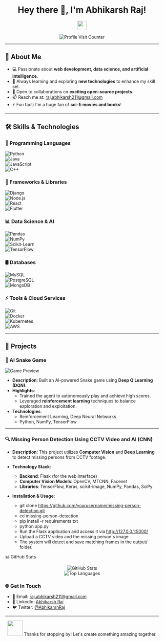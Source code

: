 <h1 align="center">Hey there 👋, I'm Abhikarsh Raj!</h1>

<p align="center">
  <img src="https://media.giphy.com/media/hvRJCLFzcasrR4ia7z/giphy.gif" width="30px">
</p>

<p align="center">
  <img src="https://komarev.com/ghpvc/?username=AbhikarshRaj&label=Profile%20Visits&color=0e75b6&style=flat" alt="Profile Visit Counter">
</p>

---

## 🌟 About Me  
- 💻 Passionate about **web development, data science, and artificial intelligence**.  
- 🌱 Always learning and exploring **new technologies** to enhance my skill set.  
- 👯 Open to collaborations on **exciting open-source projects**.  
- 📫 Reach me at: [raj.abhikarsh211@gmail.com](mailto:raj.abhikarsh211@gmail.com)  
- ⚡ Fun fact: I'm a huge fan of **sci-fi movies and books**!  

---

## 🛠️ Skills & Technologies  

### 🚀 Programming Languages  
![Python](https://img.shields.io/badge/Python-3776AB?style=for-the-badge&logo=python&logoColor=white)  
![Java](https://img.shields.io/badge/Java-007396?style=for-the-badge&logo=java&logoColor=white)  
![JavaScript](https://img.shields.io/badge/JavaScript-F7DF1E?style=for-the-badge&logo=javascript&logoColor=black)  
![C++](https://img.shields.io/badge/C++-00599C?style=for-the-badge&logo=cplusplus&logoColor=white)  

### 📌 Frameworks & Libraries  
![Django](https://img.shields.io/badge/Django-092E20?style=for-the-badge&logo=django&logoColor=white)  
![Node.js](https://img.shields.io/badge/Node.js-339933?style=for-the-badge&logo=nodedotjs&logoColor=white)  
![React](https://img.shields.io/badge/React-61DAFB?style=for-the-badge&logo=react&logoColor=black)  
![Flutter](https://img.shields.io/badge/Flutter-02569B?style=for-the-badge&logo=flutter&logoColor=white)  

### 📊 Data Science & AI  
![Pandas](https://img.shields.io/badge/Pandas-150458?style=for-the-badge&logo=pandas&logoColor=white)  
![NumPy](https://img.shields.io/badge/NumPy-013243?style=for-the-badge&logo=numpy&logoColor=white)  
![Scikit-Learn](https://img.shields.io/badge/Scikit--Learn-F7931E?style=for-the-badge&logo=scikit-learn&logoColor=white)  
![TensorFlow](https://img.shields.io/badge/TensorFlow-FF6F00?style=for-the-badge&logo=tensorflow&logoColor=white)  

### 🛢️ Databases  
![MySQL](https://img.shields.io/badge/MySQL-4479A1?style=for-the-badge&logo=mysql&logoColor=white)  
![PostgreSQL](https://img.shields.io/badge/PostgreSQL-336791?style=for-the-badge&logo=postgresql&logoColor=white)  
![MongoDB](https://img.shields.io/badge/MongoDB-47A248?style=for-the-badge&logo=mongodb&logoColor=white)  

### ⚡ Tools & Cloud Services  
![Git](https://img.shields.io/badge/Git-F05032?style=for-the-badge&logo=git&logoColor=white)  
![Docker](https://img.shields.io/badge/Docker-2496ED?style=for-the-badge&logo=docker&logoColor=white)  
![Kubernetes](https://img.shields.io/badge/Kubernetes-326CE5?style=for-the-badge&logo=kubernetes&logoColor=white)  
![AWS](https://img.shields.io/badge/AWS-232F3E?style=for-the-badge&logo=amazonaws&logoColor=white)  

---

## 📂 Projects  

### 🐍 AI Snake Game  
![Game Preview](https://media.giphy.com/media/l3vR1qkD9nA6xPYQs/giphy.gif)  
- **Description**: Built an AI-powered Snake game using **Deep Q Learning (DQN)**.  
- **Highlights**:  
  - Trained the agent to autonomously play and achieve high scores.  
  - Leveraged **reinforcement learning** techniques to balance exploration and exploitation.  
- **Technologies**:  
  - Reinforcement Learning, Deep Neural Networks  
  - Python, NumPy, TensorFlow  

---

### 🔍 Missing Person Detection Using CCTV Video and AI (CNN)  
- **Description**: This project utilizes **Computer Vision** and **Deep Learning** to detect missing persons from CCTV footage.  
- **Technology Stack**:  
  - **Backend**: Flask (for the web interface)  
  - **Computer Vision Models**: OpenCV, MTCNN, Facenet  
  - **Libraries**: TensorFlow, Keras, scikit-image, NumPy, Pandas, SciPy  

- **Installation & Usage**:  
  - git clone https://github.com/yourusername/missing-person-detection.git
  - cd missing-person-detection
  - pip install -r requirements.txt
  - python app.py
  - Run the Flask application and access it via http://127.0.0.1:5000/
  - Upload a CCTV video and the missing person's image
  - The system will detect and save matching frames in the output/ folder.


📊 GitHub Stats
<p align="center"> <img src="https://github-readme-stats.vercel.app/api?username=AbhikarshRaj&show_icons=true&theme=radical" alt="GitHub Stats"> <br> <img src="https://github-readme-stats.vercel.app/api/top-langs/?username=AbhikarshRaj&layout=compact&theme=radical" alt="Top Languages"> </p>


### 🌐 Get In Touch
- 📧 Email: [raj.abhikarsh211@gmail.com](mailto:raj.abhikarsh211@gmail.com)
- 💼 LinkedIn: [Abhikarsh Raj](https://www.linkedin.com/in/abhikarshraj)
- 🐦 Twitter: [@AbhikarshRaj](https://twitter.com/AbhikarshRaj)

---

<p align="center">
  <img src="https://media.giphy.com/media/jt7bAtEijhurmWAr4v/giphy.gif" width="50">
  Thanks for stopping by! Let's create something amazing together.
</p>
